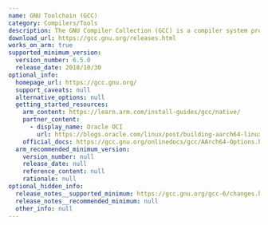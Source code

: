 ```yaml
---
name: GNU Toolchain (GCC)
category: Compilers/Tools
description: The GNU Compiler Collection (GCC) is a compiler system produced by the GNU Project supporting various programming languages.
download_url: https://gcc.gnu.org/releases.html
works_on_arm: true
supported_minimum_version:
  version_number: 6.5.0
  release_date: 2018/10/30
optional_info:
  homepage_url: https://gcc.gnu.org/
  support_caveats: null
  alternative_options: null
  getting_started_resources:
    arm_content: https://learn.arm.com/install-guides/gcc/native/
    partner_content:
      - display_name: Oracle OCI
        url: https://blogs.oracle.com/linux/post/building-aarch64-linux-kernel-ol8
    official_docs: https://gcc.gnu.org/onlinedocs/gcc/AArch64-Options.html
  arm_recommended_minimum_version:
    version_number: null
    release_date: null
    reference_content: null
    rationale: null
optional_hidden_info:
  release_notes__supported_minimum: https://gcc.gnu.org/gcc-6/changes.html
  release_notes__recommended_minimum: null
  other_info: null
---
```

